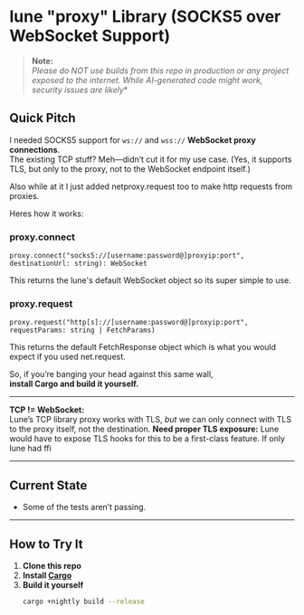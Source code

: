 # lune "proxy" Library (SOCKS5 over WebSocket Support)

> **Note:**  
> *Please do NOT use builds from this repo in production or any project exposed to the internet. While AI-generated code *might* work, security issues are likely**


## Quick Pitch

I needed SOCKS5 support for `ws://` and `wss://` **WebSocket proxy connections**.  
The existing TCP stuff? Meh—didn’t cut it for my use case. (Yes, it supports TLS, but only to the proxy, not to the WebSocket endpoint itself.)

Also while at it I just added netproxy.request too to make http requests from proxies.

Heres how it works:<br>
### proxy.connect
```luau
proxy.connect("socks5://[username:password@]proxyip:port", destinationUrl: string): WebSocket
```
This returns the lune's default WebSocket object so its super simple to use.

### proxy.request
```luau
proxy.request("http[s]://[username:password@]proxyip:port", requestParams: string | FetchParams)
```
This returns the default FetchResponse object which is what you would expect if you used net.request.


So, if you’re banging your head against this same wall,  
**install Cargo and build it yourself.**

---

**TCP != WebSocket:**  
Lune’s TCP library proxy works with TLS, *but* we can only connect with TLS to the proxy itself, not the destination.
**Need proper TLS exposure:** 
Lune would have to expose TLS hooks for this to be a first-class feature.
If only lune had ffi

---

## Current State

- Some of the tests aren’t passing. 

---

## How to Try It

1. **Clone this repo**
2. **Install [Cargo](https://rustup.rs/)**
3. **Build it yourself**
   ```sh
   cargo +nightly build --release
   ```
